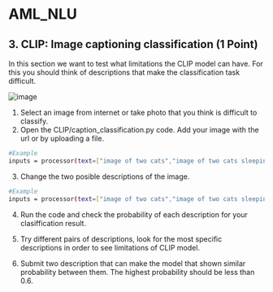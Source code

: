# AML_NLU

## 3. CLIP: Image captioning classification (1 Point)
In this section we want to test what limitations the CLIP model can have. For this you should think of descriptions that make the classification task difficult.

![image](https://user-images.githubusercontent.com/98495468/187804121-3107c28a-1fc8-47eb-8cf0-e8fb9721da4d.png)

1. Select an image from internet or take photo that you think is difficult to classify.
2. Open the CLIP/caption_classification.py code. Add your image with the url or by uploading a file.

```bash
#Example
inputs = processor(text=["image of two cats","image of two cats sleeping"], images=image, return_tensors="pt", padding=True)
```
3. Change the two posible descriptions of the image.
```bash
#Example
inputs = processor(text=["image of two cats","image of two cats sleeping"], images=image, return_tensors="pt", padding=True)
```

4. Run the code and check the probability of each description for your clasiffication result.

5. Try different pairs of descriptions, look for   the most specific descriptions in order to see  limitations of CLIP model.
6. Submit two description that can make the model  that shown similar probability between them. The highest probability should be less than 0.6.
